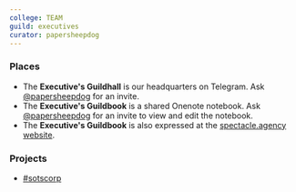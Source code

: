 ```yaml
---
college: TEAM
guild: executives
curator: papersheepdog
---
```

### Places
* The **Executive's Guildhall** is our headquarters on Telegram. Ask [@papersheepdog](http://telegram.me/papersheepdog) for an invite.
* The **Executive's Guildbook** is a shared Onenote notebook. Ask [@papersheepdog](http://telegram.me/papersheepdog) for an invite to view and edit the notebook.
* The **Executive's Guildbook** is also expressed at the [spectacle.agency website](http://spectacle.agency/pages/view/139/holographers-guildbook-wiki-home).

### Projects

* [#sotscorp](https://www.reddit.com/r/sorceryofthespectacle/wiki/index/sotscorp-containment-breach)
